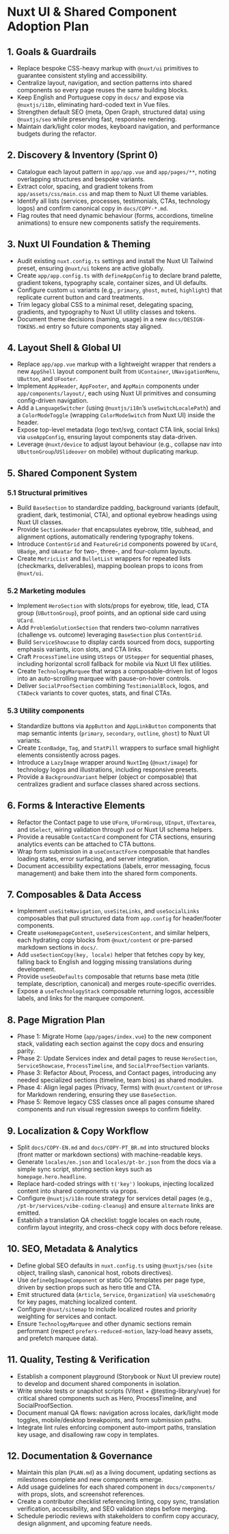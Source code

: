# Nuxt UI & Shared Component Adoption Plan

## 1. Goals & Guardrails
- Replace bespoke CSS-heavy markup with `@nuxt/ui` primitives to guarantee consistent styling and accessibility.
- Centralize layout, navigation, and section patterns into shared components so every page reuses the same building blocks.
- Keep English and Portuguese copy in `docs/` and expose via `@nuxtjs/i18n`, eliminating hard-coded text in Vue files.
- Strengthen default SEO (meta, Open Graph, structured data) using `@nuxtjs/seo` while preserving fast, responsive rendering.
- Maintain dark/light color modes, keyboard navigation, and performance budgets during the refactor.

## 2. Discovery & Inventory (Sprint 0)
- Catalogue each layout pattern in `app/app.vue` and `app/pages/**`, noting overlapping structures and bespoke variants.
- Extract color, spacing, and gradient tokens from `app/assets/css/main.css` and map them to Nuxt UI theme variables.
- Identify all lists (services, processes, testimonials, CTAs, technology logos) and confirm canonical copy in `docs/COPY-*.md`.
- Flag routes that need dynamic behaviour (forms, accordions, timeline animations) to ensure new components satisfy the requirements.

## 3. Nuxt UI Foundation & Theming
- Audit existing `nuxt.config.ts` settings and install the Nuxt UI Tailwind preset, ensuring `@nuxt/ui` tokens are active globally.
- Create `app/app.config.ts` with `defineAppConfig` to declare brand palette, gradient tokens, typography scale, container sizes, and UI defaults.
- Configure custom `ui` variants (e.g., `primary`, `ghost`, `muted`, `highlight`) that replicate current button and card treatments.
- Trim legacy global CSS to a minimal reset, delegating spacing, gradients, and typography to Nuxt UI utility classes and tokens.
- Document theme decisions (naming, usage) in a new `docs/DESIGN-TOKENS.md` entry so future components stay aligned.

## 4. Layout Shell & Global UI
- Replace `app/app.vue` markup with a lightweight wrapper that renders a new `AppShell` layout component built from `UContainer`, `UNavigationMenu`, `UButton`, and `UFooter`.
- Implement `AppHeader`, `AppFooter`, and `AppMain` components under `app/components/layout/`, each using Nuxt UI primitives and consuming config-driven navigation.
- Add a `LanguageSwitcher` (using `@nuxtjs/i18n`’s `useSwitchLocalePath`) and a `ColorModeToggle` (wrapping `ColorModeSwitch` from Nuxt UI) inside the header.
- Expose top-level metadata (logo text/svg, contact CTA link, social links) via `useAppConfig`, ensuring layout components stay data-driven.
- Leverage `@nuxt/device` to adjust layout behaviour (e.g., collapse nav into `UButtonGroup`/`USlideover` on mobile) without duplicating markup.

## 5. Shared Component System
### 5.1 Structural primitives
- Build `BaseSection` to standardize padding, background variants (default, gradient, dark, testimonial, CTA), and optional eyebrow headings using Nuxt UI classes.
- Provide `SectionHeader` that encapsulates eyebrow, title, subhead, and alignment options, automatically rendering typography tokens.
- Introduce `ContentGrid` and `FeatureGrid` components powered by `UCard`, `UBadge`, and `UAvatar` for two-, three-, and four-column layouts.
- Create `MetricList` and `BulletList` wrappers for repeated lists (checkmarks, deliverables), mapping boolean props to icons from `@nuxt/ui`.

### 5.2 Marketing modules
- Implement `HeroSection` with slots/props for eyebrow, title, lead, CTA group (`UButtonGroup`), proof points, and an optional side card using `UCard`.
- Add `ProblemSolutionSection` that renders two-column narratives (challenge vs. outcome) leveraging `BaseSection` plus `ContentGrid`.
- Build `ServiceShowcase` to display cards sourced from docs, supporting emphasis variants, icon slots, and CTA links.
- Craft `ProcessTimeline` using `USteps` or `UStepper` for sequential phases, including horizontal scroll fallback for mobile via Nuxt UI flex utilities.
- Create `TechnologyMarquee` that wraps a composable-driven list of logos into an auto-scrolling marquee with pause-on-hover controls.
- Deliver `SocialProofSection` combining `TestimonialBlock`, logos, and `CTADeck` variants to cover quotes, stats, and final CTAs.

### 5.3 Utility components
- Standardize buttons via `AppButton` and `AppLinkButton` components that map semantic intents (`primary`, `secondary`, `outline`, `ghost`) to Nuxt UI variants.
- Create `IconBadge`, `Tag`, and `StatPill` wrappers to surface small highlight elements consistently across pages.
- Introduce a `LazyImage` wrapper around `NuxtImg` (`@nuxt/image`) for technology logos and illustrations, including responsive presets.
- Provide a `BackgroundVariant` helper (object or composable) that centralizes gradient and surface classes shared across sections.

## 6. Forms & Interactive Elements
- Refactor the Contact page to use `UForm`, `UFormGroup`, `UInput`, `UTextarea`, and `USelect`, wiring validation through `zod` or Nuxt UI schema helpers.
- Provide a reusable `ContactCard` component for CTA sections, ensuring analytics events can be attached to CTA buttons.
- Wrap form submission in a `useContactForm` composable that handles loading states, error surfacing, and server integration.
- Document accessibility expectations (labels, error messaging, focus management) and bake them into the shared form components.

## 7. Composables & Data Access
- Implement `useSiteNavigation`, `useSiteLinks`, and `useSocialLinks` composables that pull structured data from `app.config` for header/footer components.
- Create `useHomepageContent`, `useServicesContent`, and similar helpers, each hydrating copy blocks from `@nuxt/content` or pre-parsed markdown sections in `docs/`.
- Add `useSectionCopy(key, locale)` helper that fetches copy by key, falling back to English and logging missing translations during development.
- Provide `useSeoDefaults` composable that returns base meta (title template, description, canonical) and merges route-specific overrides.
- Expose a `useTechnologyStack` composable returning logos, accessible labels, and links for the marquee component.

## 8. Page Migration Plan
- Phase 1: Migrate Home (`app/pages/index.vue`) to the new component stack, validating each section against the copy docs and ensuring parity.
- Phase 2: Update Services index and detail pages to reuse `HeroSection`, `ServiceShowcase`, `ProcessTimeline`, and `SocialProofSection` variants.
- Phase 3: Refactor About, Process, and Contact pages, introducing any needed specialized sections (timeline, team bios) as shared modules.
- Phase 4: Align legal pages (Privacy, Terms) with `@nuxt/content` or `UProse` for Markdown rendering, ensuring they use `BaseSection`.
- Phase 5: Remove legacy CSS classes once all pages consume shared components and run visual regression sweeps to confirm fidelity.

## 9. Localization & Copy Workflow
- Split `docs/COPY-EN.md` and `docs/COPY-PT_BR.md` into structured blocks (front matter or markdown sections) with machine-readable keys.
- Generate `locales/en.json` and `locales/pt-br.json` from the docs via a simple sync script, storing section keys such as `homepage.hero.headline`.
- Replace hard-coded strings with `t('key')` lookups, injecting localized content into shared components via props.
- Configure `@nuxtjs/i18n` route strategy for services detail pages (e.g., `/pt-br/services/vibe-coding-cleanup`) and ensure `alternate` links are emitted.
- Establish a translation QA checklist: toggle locales on each route, confirm layout integrity, and cross-check copy with docs before release.

## 10. SEO, Metadata & Analytics
- Define global SEO defaults in `nuxt.config.ts` using `@nuxtjs/seo` (`site` object, trailing slash, canonical host, robots directives).
- Use `defineOgImageComponent` or static OG templates per page type, driven by section props such as hero title and CTA.
- Emit structured data (`Article`, `Service`, `Organization`) via `useSchemaOrg` for key pages, matching localized content.
- Configure `@nuxt/sitemap` to include localized routes and priority weighting for services and contact.
- Ensure `TechnologyMarquee` and other dynamic sections remain performant (respect `prefers-reduced-motion`, lazy-load heavy assets, and prefetch marquee data).

## 11. Quality, Testing & Verification
- Establish a component playground (Storybook or Nuxt UI preview route) to develop and document shared components in isolation.
- Write smoke tests or snapshot scripts (Vitest + @testing-library/vue) for critical shared components such as Hero, ProcessTimeline, and SocialProofSection.
- Document manual QA flows: navigation across locales, dark/light mode toggles, mobile/desktop breakpoints, and form submission paths.
- Integrate lint rules enforcing component auto-import paths, translation key usage, and disallowing raw copy in templates.

## 12. Documentation & Governance
- Maintain this plan (`PLAN.md`) as a living document, updating sections as milestones complete and new components emerge.
- Add usage guidelines for each shared component in `docs/components/` with props, slots, and screenshot references.
- Create a contributor checklist referencing linting, copy sync, translation verification, accessibility, and SEO validation steps before merging.
- Schedule periodic reviews with stakeholders to confirm copy accuracy, design alignment, and upcoming feature needs.
